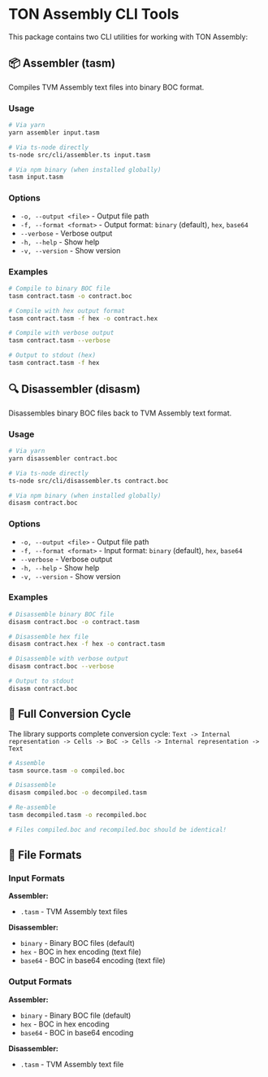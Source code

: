 # TON Assembly CLI Tools

This package contains two CLI utilities for working with TON Assembly:

## 📦 Assembler (tasm)

Compiles TVM Assembly text files into binary BOC format.

### Usage

```bash
# Via yarn
yarn assembler input.tasm

# Via ts-node directly
ts-node src/cli/assembler.ts input.tasm

# Via npm binary (when installed globally)
tasm input.tasm
```

### Options

- `-o, --output <file>` - Output file path
- `-f, --format <format>` - Output format: `binary` (default), `hex`, `base64`
- `--verbose` - Verbose output
- `-h, --help` - Show help
- `-v, --version` - Show version

### Examples

```bash
# Compile to binary BOC file
tasm contract.tasm -o contract.boc

# Compile with hex output format
tasm contract.tasm -f hex -o contract.hex

# Compile with verbose output
tasm contract.tasm --verbose

# Output to stdout (hex)
tasm contract.tasm -f hex
```

## 🔍 Disassembler (disasm)

Disassembles binary BOC files back to TVM Assembly text format.

### Usage

```bash
# Via yarn
yarn disassembler contract.boc

# Via ts-node directly
ts-node src/cli/disassembler.ts contract.boc

# Via npm binary (when installed globally)
disasm contract.boc
```

### Options

- `-o, --output <file>` - Output file path
- `-f, --format <format>` - Input format: `binary` (default), `hex`, `base64`
- `--verbose` - Verbose output
- `-h, --help` - Show help
- `-v, --version` - Show version

### Examples

```bash
# Disassemble binary BOC file
disasm contract.boc -o contract.tasm

# Disassemble hex file
disasm contract.hex -f hex -o contract.tasm

# Disassemble with verbose output
disasm contract.boc --verbose

# Output to stdout
disasm contract.boc
```

## 🔄 Full Conversion Cycle

The library supports complete conversion cycle:
`Text -> Internal representation -> Cells -> BoC -> Cells -> Internal representation -> Text`

```bash
# Assemble
tasm source.tasm -o compiled.boc

# Disassemble
disasm compiled.boc -o decompiled.tasm

# Re-assemble
tasm decompiled.tasm -o recompiled.boc

# Files compiled.boc and recompiled.boc should be identical!
```

## 📝 File Formats

### Input Formats

**Assembler:**

- `.tasm` - TVM Assembly text files

**Disassembler:**

- `binary` - Binary BOC files (default)
- `hex` - BOC in hex encoding (text file)
- `base64` - BOC in base64 encoding (text file)

### Output Formats

**Assembler:**

- `binary` - Binary BOC file (default)
- `hex` - BOC in hex encoding
- `base64` - BOC in base64 encoding

**Disassembler:**

- `.tasm` - TVM Assembly text file

